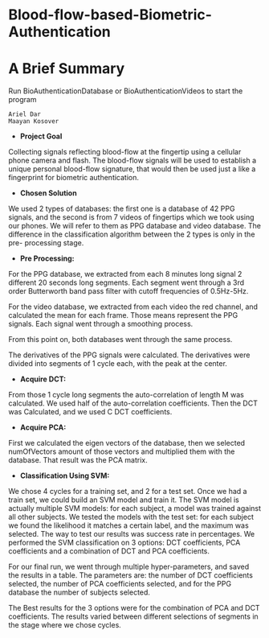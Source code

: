 # Blood-flow-based-Biometric-Authentication

# A Brief Summary
Run BioAuthenticationDatabase or BioAuthenticationVideos to start the program

```
Ariel Dar
Maayan Kosover
```
- **Project Goal**

Collecting signals reflecting blood-flow at the fingertip using a cellular phone
camera and flash. The blood-flow signals will be used to establish a unique
personal blood-flow signature, that would then be used just a like a
fingerprint for biometric authentication.

- **Chosen Solution**

We used 2 types of databases: the first one is a database of 42 PPG signals, and the
second is from 7 videos of fingertips which we took using our phones. We will refer
to them as PPG database and video database.
The difference in the classification algorithm between the 2 types is only in the pre-
processing stage.

- **Pre Processing:**

For the PPG database, we extracted from each 8 minutes long signal 2
different 20 seconds long segments. Each segment went through a 3rd order
Butterworth band pass filter with cutoff frequencies of 0.5Hz-5Hz.

For the video database, we extracted from each video the red channel, and
calculated the mean for each frame. Those means represent the PPG signals.
Each signal went through a smoothing process.

From this point on, both databases went through the same process.

The derivatives of the PPG signals were calculated. The derivatives were
divided into segments of 1 cycle each, with the peak at the center.

- **Acquire DCT:**

From those 1 cycle long segments the auto-correlation of length M was calculated.
We used half of the auto-correlation coefficients. Then the DCT was Calculated, and
we used C DCT coefficients.


- **Acquire PCA:**

First we calculated the eigen vectors of the database, then we selected
numOfVectors amount of those vectors and multiplied them with the
database. That result was the PCA matrix.


- **Classification Using SVM:**

We chose 4 cycles for a training set, and 2 for a test set. Once we had a train set, we
could build an SVM model and train it. The SVM model is actually multiple SVM
models: for each subject, a model was trained against all other subjects.
We tested the models with the test set: for each subject we found the likelihood it
matches a certain label, and the maximum was selected.
The way to test our results was success rate in percentages.
We performed the SVM classification on 3 options: DCT coefficients, PCA coefficients
and a combination of DCT and PCA coefficients.

For our final run, we went through multiple hyper-parameters, and saved the results
in a table. The parameters are: the number of DCT coefficients selected, the number
of PCA coefficients selected, and for the PPG database the number of subjects
selected.


The Best results for the 3 options were for the combination of PCA and DCT
coefficients. The results varied between different selections of segments in the stage
where we chose cycles.


